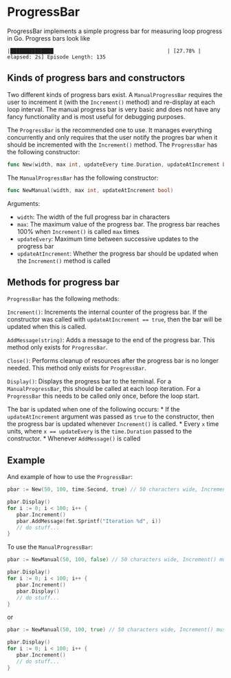 # ProgressBar

ProgressBar implements a simple progress bar for measuring loop progress
in Go. Progress bars look like

```
|██████████████                                     | [27.78% | elapsed: 2s] Episode Length: 135
```

## Kinds of progress bars and constructors
Two different kinds of progress bars exist. A `ManualProgressBar` requires
the user to increment it (with the `Increment()` method) and re-display at
each loop interval. The manual progress bar is very basic and does not have any fancy
functionality and is most useful for debugging purposes.

The `ProgressBar` is the recommended one to use. It manages everything
concurrently and only requires that the user notify the progres bar when
it should be incremented with the `Increment()` method. The `ProgressBar`
has the following constructor:
```go
func New(width, max int, updateEvery time.Duration, updateAtIncrement bool)
```
The `ManualProgressBar` has the following constructor:
```go
func NewManual(width, max int, updateAtIncrement bool)
```

Arguments:
   * `width`: The width of the full progress bar in characters
   * `max`: The maximum value of the progress bar. The progress bar reaches
   100% when `Increment()` is called `max` times
   * `updateEvery`: Maximum time between successive updates to the progress bar
   * `updateAtIncrement`: Whether the progress bar should be updated when the
   `Increment()` method is called


## Methods for progress bar
`ProgressBar` has the following methods:

`Increment()`: Increments the internal counter of the progress bar. If
the constructor was called with `updateAtIncrement == true`, then the bar
will be updated when this is called.

`AddMessage(string)`: Adds a message to the end of the progress bar.
This method only exists for `ProgressBar`.

`Close()`: Performs cleanup of resources after the progress bar is no
longer needed. This method only exists for `ProgressBar`.

`Display()`: Displays the progress bar to the terminal. For a `ManualProgressBar`, this should be called at
each loop iteration. For a `ProgressBar` this needs to be called only once, before the loop start.

The bar is updated when one of the following occurs:
    * If the `updateAtIncrement` argument was passed as `true` to the
    constructor, then the progress bar is updated whenever `Increment()`
    is called.
    * Every `x` time units, where `x == updateEvery` is the `time.Duration`
    passed to the constructor.
    * Whenever `AddMessage()` is called

## Example
And example of how to use the `ProgressBar`:
```go
pbar := New(50, 100, time.Second, true) // 50 characters wide, Increment() must be called 100 times to fill the progress bar

pbar.Display()
for i := 0; i < 100; i++ {
   pbar.Increment()
   pbar.AddMessage(fmt.Sprintf("Iteration %d", i))
   // do stuff...
}
```

To use the `ManualProgressBar`:
```go
pbar := NewManual(50, 100, false) // 50 characters wide, Increment() must be called 100 times to fill the progress bar

pbar.Display()
for i := 0; i < 100; i++ {
   pbar.Increment()
   pbar.Display()
   // do stuff...
}
```
or
```go
pbar := NewManual(50, 100, true) // 50 characters wide, Increment() must be called 100 times to fill the progress bar

pbar.Display()
for i := 0; i < 100; i++ {
   pbar.Increment()
   // do stuff...
}
```
